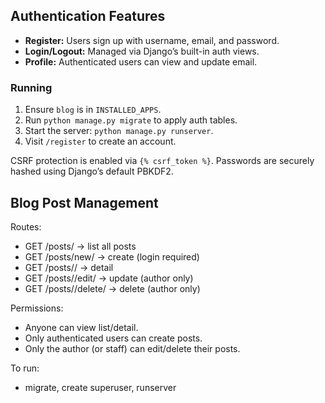 ## Authentication Features
- **Register:** Users sign up with username, email, and password.
- **Login/Logout:** Managed via Django’s built-in auth views.
- **Profile:** Authenticated users can view and update email.

### Running
1. Ensure `blog` is in `INSTALLED_APPS`.
2. Run `python manage.py migrate` to apply auth tables.
3. Start the server: `python manage.py runserver`.
4. Visit `/register` to create an account.

CSRF protection is enabled via `{% csrf_token %}`.
Passwords are securely hashed using Django’s default PBKDF2.

## Blog Post Management

Routes:
- GET /posts/           -> list all posts
- GET /posts/new/       -> create (login required)
- GET /posts/<pk>/      -> detail
- GET /posts/<pk>/edit/ -> update (author only)
- GET /posts/<pk>/delete/ -> delete (author only)

Permissions:
- Anyone can view list/detail.
- Only authenticated users can create posts.
- Only the author (or staff) can edit/delete their posts.

To run:
- migrate, create superuser, runserver

